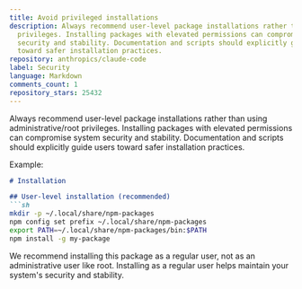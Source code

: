 ```yaml
---
title: Avoid privileged installations
description: Always recommend user-level package installations rather than using administrative/root
  privileges. Installing packages with elevated permissions can compromise system
  security and stability. Documentation and scripts should explicitly guide users
  toward safer installation practices.
repository: anthropics/claude-code
label: Security
language: Markdown
comments_count: 1
repository_stars: 25432
---
```


Always recommend user-level package installations rather than using administrative/root privileges. Installing packages with elevated permissions can compromise system security and stability. Documentation and scripts should explicitly guide users toward safer installation practices.

Example:
```markdown
# Installation

## User-level installation (recommended)
```sh
mkdir -p ~/.local/share/npm-packages
npm config set prefix ~/.local/share/npm-packages
export PATH=~/.local/share/npm-packages/bin:$PATH
npm install -g my-package
```

We recommend installing this package as a regular user, not as an administrative user like root. Installing as a regular user helps maintain your system's security and stability.
```